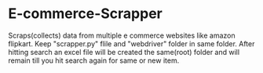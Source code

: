 # E-commerce-Scrapper
Scraps(collects) data from multiple e commerce websites like amazon flipkart.
Keep "scrapper.py" flile and "webdriver" folder in same folder.
After hitting search an excel file will be created the same(root) folder and will remain till you hit search again for same or new item.
